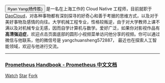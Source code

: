 <button class="btn  btn-info" type="button" onclick="location.href='https:\/\/www.yangcs.net\/resume\/'">Ryan Yang(杨传胜)</button> 是一名在上海工作的 Cloud Native 工程师，目前就职于 [DaoCloud](http://www.daocloud.io/)，对各种事物都有深刻探寻的好奇心和善于考据的思维方式，以及对于美好事物及感情的向往。大学机械工程专业，性格较叛逆，由于对大学教师上课不满以及对机械专业无感，因而自学计算机与数学。爱好广泛，如果你对影视作品有 **高清强迫症**，欢迎点击页面底部的圆形小视频菜单访问他分享的视频。你可以通过微信与他联系，他的微信号是 yangchuansheng572887， 最近也在探索人工智能领域，欢迎与他进行交流。

----

### [Prometheus Handbook - Prometheus 中文文档](/prometheus/)

<a class="github-button" href="https://github.com/yangchuansheng/prometheus-handbook/subscription" data-icon="octicon-eye" data-size="large" data-show-count="true" aria-label="Watch yangchuansheng/prometheus-handbook on GitHub">Watch</a>
<a class="github-button" href="https://github.com/yangchuansheng/prometheus-handbook" data-icon="octicon-star" data-size="large" data-show-count="true" aria-label="Star yangchuansheng/prometheus-handbook on GitHub">Star</a>
<a class="github-button" href="https://github.com/yangchuansheng/prometheus-handbook/fork" data-icon="octicon-repo-forked" data-size="large" data-show-count="true" aria-label="Fork yangchuansheng/prometheus-handbook on GitHub">Fork</a>
